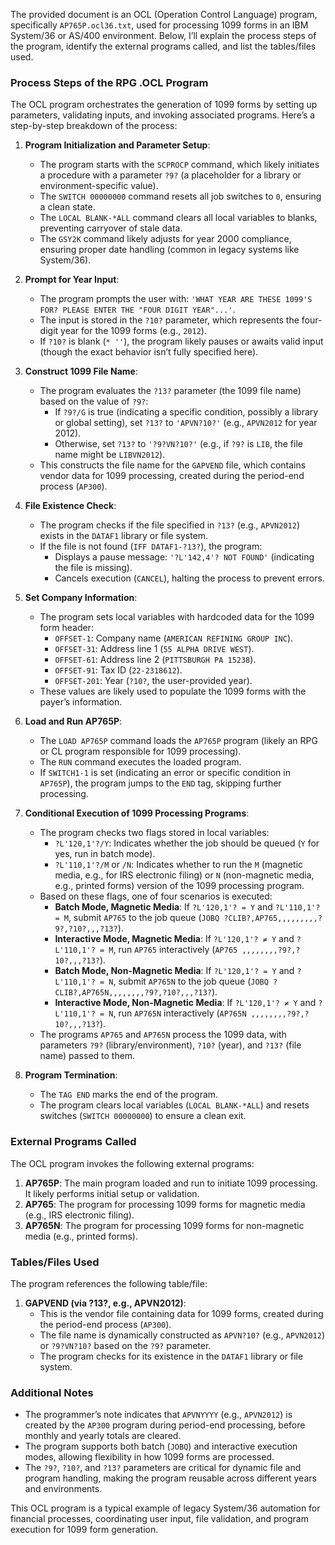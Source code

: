 The provided document is an OCL (Operation Control Language) program, specifically `AP765P.ocl36.txt`, used for processing 1099 forms in an IBM System/36 or AS/400 environment. Below, I’ll explain the process steps of the program, identify the external programs called, and list the tables/files used.

### Process Steps of the RPG .OCL Program

The OCL program orchestrates the generation of 1099 forms by setting up parameters, validating inputs, and invoking associated programs. Here’s a step-by-step breakdown of the process:

1. **Program Initialization and Parameter Setup**:
   - The program starts with the `SCPROCP` command, which likely initiates a procedure with a parameter `?9?` (a placeholder for a library or environment-specific value).
   - The `SWITCH 00000000` command resets all job switches to `0`, ensuring a clean state.
   - The `LOCAL BLANK-*ALL` command clears all local variables to blanks, preventing carryover of stale data.
   - The `GSY2K` command likely adjusts for year 2000 compliance, ensuring proper date handling (common in legacy systems like System/36).

2. **Prompt for Year Input**:
   - The program prompts the user with: `'WHAT YEAR ARE THESE 1099'S FOR? PLEASE ENTER THE "FOUR DIGIT YEAR"...'`.
   - The input is stored in the `?10?` parameter, which represents the four-digit year for the 1099 forms (e.g., `2012`).
   - If `?10?` is blank (`* ''`), the program likely pauses or awaits valid input (though the exact behavior isn’t fully specified here).

3. **Construct 1099 File Name**:
   - The program evaluates the `?13?` parameter (the 1099 file name) based on the value of `?9?`:
     - If `?9?/G` is true (indicating a specific condition, possibly a library or global setting), set `?13?` to `'APVN?10?'` (e.g., `APVN2012` for year 2012).
     - Otherwise, set `?13?` to `'?9?VN?10?'` (e.g., if `?9?` is `LIB`, the file name might be `LIBVN2012`).
   - This constructs the file name for the `GAPVEND` file, which contains vendor data for 1099 processing, created during the period-end process (`AP300`).

4. **File Existence Check**:
   - The program checks if the file specified in `?13?` (e.g., `APVN2012`) exists in the `DATAF1` library or file system.
   - If the file is not found (`IFF DATAF1-?13?`), the program:
     - Displays a pause message: `'?L'142,4'? NOT FOUND'` (indicating the file is missing).
     - Cancels execution (`CANCEL`), halting the process to prevent errors.

5. **Set Company Information**:
   - The program sets local variables with hardcoded data for the 1099 form header:
     - `OFFSET-1`: Company name (`AMERICAN REFINING GROUP INC`).
     - `OFFSET-31`: Address line 1 (`55 ALPHA DRIVE WEST`).
     - `OFFSET-61`: Address line 2 (`PITTSBURGH PA 15238`).
     - `OFFSET-91`: Tax ID (`22-2318612`).
     - `OFFSET-201`: Year (`?10?`, the user-provided year).
   - These values are likely used to populate the 1099 forms with the payer’s information.

6. **Load and Run AP765P**:
   - The `LOAD AP765P` command loads the `AP765P` program (likely an RPG or CL program responsible for 1099 processing).
   - The `RUN` command executes the loaded program.
   - If `SWITCH1-1` is set (indicating an error or specific condition in `AP765P`), the program jumps to the `END` tag, skipping further processing.

7. **Conditional Execution of 1099 Processing Programs**:
   - The program checks two flags stored in local variables:
     - `?L'120,1'?/Y`: Indicates whether the job should be queued (`Y` for yes, run in batch mode).
     - `?L'110,1'?/M` or `/N`: Indicates whether to run the `M` (magnetic media, e.g., for IRS electronic filing) or `N` (non-magnetic media, e.g., printed forms) version of the 1099 processing program.
   - Based on these flags, one of four scenarios is executed:
     - **Batch Mode, Magnetic Media**: If `?L'120,1'? = Y` and `?L'110,1'? = M`, submit `AP765` to the job queue (`JOBQ ?CLIB?,AP765,,,,,,,,,?9?,?10?,,,?13?`).
     - **Interactive Mode, Magnetic Media**: If `?L'120,1'? ≠ Y` and `?L'110,1'? = M`, run `AP765` interactively (`AP765 ,,,,,,,,?9?,?10?,,,?13?`).
     - **Batch Mode, Non-Magnetic Media**: If `?L'120,1'? = Y` and `?L'110,1'? = N`, submit `AP765N` to the job queue (`JOBQ ?CLIB?,AP765N,,,,,,,,?9?,?10?,,,?13?`).
     - **Interactive Mode, Non-Magnetic Media**: If `?L'120,1'? ≠ Y` and `?L'110,1'? = N`, run `AP765N` interactively (`AP765N ,,,,,,,,?9?,?10?,,,?13?`).
   - The programs `AP765` and `AP765N` process the 1099 data, with parameters `?9?` (library/environment), `?10?` (year), and `?13?` (file name) passed to them.

8. **Program Termination**:
   - The `TAG END` marks the end of the program.
   - The program clears local variables (`LOCAL BLANK-*ALL`) and resets switches (`SWITCH 00000000`) to ensure a clean exit.

### External Programs Called

The OCL program invokes the following external programs:
1. **AP765P**: The main program loaded and run to initiate 1099 processing. It likely performs initial setup or validation.
2. **AP765**: The program for processing 1099 forms for magnetic media (e.g., IRS electronic filing).
3. **AP765N**: The program for processing 1099 forms for non-magnetic media (e.g., printed forms).

### Tables/Files Used

The program references the following table/file:
1. **GAPVEND (via ?13?, e.g., APVN2012)**:
   - This is the vendor file containing data for 1099 forms, created during the period-end process (`AP300`).
   - The file name is dynamically constructed as `APVN?10?` (e.g., `APVN2012`) or `?9?VN?10?` based on the `?9?` parameter.
   - The program checks for its existence in the `DATAF1` library or file system.

### Additional Notes
- The programmer’s note indicates that `APVNYYYY` (e.g., `APVN2012`) is created by the `AP300` program during period-end processing, before monthly and yearly totals are cleared.
- The program supports both batch (`JOBQ`) and interactive execution modes, allowing flexibility in how 1099 forms are processed.
- The `?9?`, `?10?`, and `?13?` parameters are critical for dynamic file and program handling, making the program reusable across different years and environments.

This OCL program is a typical example of legacy System/36 automation for financial processes, coordinating user input, file validation, and program execution for 1099 form generation.
